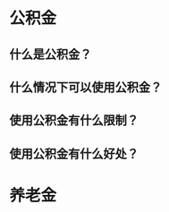 公积金
======

什么是公积金？
-------------

什么情况下可以使用公积金？
-------------------------

使用公积金有什么限制？
---------------------

使用公积金有什么好处？
---------------------


养老金
======

